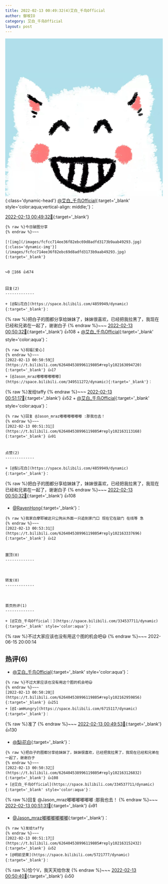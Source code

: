 ```yaml
---
title: 2022-02-13 00:49:32(4)艾白_千鸟Official
author: 御坂IO
category: 艾白_千鸟Official
layout: post
---
```


![img](/images/9ae8b9445fd0665cc014d9080156a45271be73c6.jpg){:class='dynamic-head'}
[@艾白_千鸟Official](https://space.bilibili.com/334537711/dynamic){:target='_blank' style='color:aqua;vertical-align: middle;'}：

[2022-02-13 00:49:32🔗](https://t.bilibili.com/626404538996119805){:target='_blank'}

~~~
{% raw %}今日破图分享
{% endraw %}~~~

[![img](/images/fcfcc714ee36f82ebc69d8adfd3173b9aab49293.jpg){:class='dynamic-img'}](/images/fcfcc714ee36f82ebc69d8adfd3173b9aab49293.jpg){:target='_blank'}


↪️0 💬166 👍674


回复(2)
-------------

+ [@梨i花白](https://space.bilibili.com/4859949/dynamic){:target='_blank'}：
~~~
{% raw %}把白子的图都分享给妹妹了，妹妹很喜欢，已经把我拉黑了，我现在已经和兄弟在一起了，谢谢白子
{% endraw %}~~~
[2022-02-13 00:50:32🔗](https://t.bilibili.com/626404538996119805#reply102163126832){:target='_blank'} 👍108
    + [@艾白_千鸟Official](https://space.bilibili.com/334537711/dynamic){:target='_blank' style='color:aqua'}：
~~~
{% raw %}祝福[爱心]
{% endraw %}~~~
[2022-02-13 00:50:59🔗](https://t.bilibili.com/626404538996119805#reply102163094720){:target='_blank'} 👍17
+ [@Jason_mraz嘟嘟嘟嘟嘟嘟](https://space.bilibili.com/349511272/dynamic){:target='_blank'}：
~~~
{% raw %}发给taffy
{% endraw %}~~~
[2022-02-13 00:51:17🔗](https://t.bilibili.com/626404538996119805#reply102163152432){:target='_blank'} 👍52
    + [@艾白_千鸟Official](https://space.bilibili.com/334537711/dynamic){:target='_blank' style='color:aqua'}：
~~~
{% raw %}回复 @Jason_mraz嘟嘟嘟嘟嘟嘟 :那我也去！
{% endraw %}~~~
[2022-02-13 00:51:31🔗](https://t.bilibili.com/626404538996119805#reply102163113168){:target='_blank'} 👍91


点赞(2)
-------------

+ [@梨i花白](https://space.bilibili.com/4859949/dynamic){:target='_blank'}：
~~~
{% raw %}把白子的图都分享给妹妹了，妹妹很喜欢，已经把我拉黑了，我现在已经和兄弟在一起了，谢谢白子
{% endraw %}~~~
[2022-02-13 00:50:32🔗](https://t.bilibili.com/626404538996119805#reply102163126832){:target='_blank'} 👍108
+ [@RayenHong](https://space.bilibili.com/20185970/dynamic){:target='_blank'}：
~~~
{% raw %}我家白摩耶被这只公狗从外面一只追到家门口 现在它在敲门 在线等 急
{% endraw %}~~~
[2022-02-13 00:53:31🔗](https://t.bilibili.com/626404538996119805#reply102163337696){:target='_blank'} 👍12


置顶(0)
-------------



转发(0)
-------------



首页热评(1)
-------------

+ [@艾白_千鸟Official：](https://space.bilibili.com/334537711/dynamic){:target='_blank' style='color:aqua'}：
~~~
{% raw %}不过大家应该也没有用这个图的机会吧😃
{% endraw %}~~~
2022-06-15 20:00:14


热评(6)
-------------

+ [@艾白_千鸟Official](https://space.bilibili.com/334537711/dynamic){:target='_blank' style='color:aqua'}：
~~~
{% raw %}不过大家应该也没有用这个图的机会吧😃
{% endraw %}~~~
[2022-02-13 00:50:20🔗](https://t.bilibili.com/626404538996119805#reply102162959856){:target='_blank'} 👍251
+ [@I-amHungry](https://space.bilibili.com/6715117/dynamic){:target='_blank'}：
~~~
{% raw %}准了
{% endraw %}~~~
[2022-02-13 00:49:53🔗](https://t.bilibili.com/626404538996119805#reply102162980368){:target='_blank'} 👍130
+ [@梨i花白](https://space.bilibili.com/4859949/dynamic){:target='_blank'}：
~~~
{% raw %}把白子的图都分享给妹妹了，妹妹很喜欢，已经把我拉黑了，我现在已经和兄弟在一起了，谢谢白子
{% endraw %}~~~
[2022-02-13 00:50:32🔗](https://t.bilibili.com/626404538996119805#reply102163126832){:target='_blank'} 👍108
+ [@艾白_千鸟Official](https://space.bilibili.com/334537711/dynamic){:target='_blank' style='color:aqua'}：
~~~
{% raw %}回复 @Jason_mraz嘟嘟嘟嘟嘟嘟 :那我也去！
{% endraw %}~~~
[2022-02-13 00:51:31🔗](https://t.bilibili.com/626404538996119805#reply102163113168){:target='_blank'} 👍91
+ [@Jason_mraz嘟嘟嘟嘟嘟嘟](https://space.bilibili.com/349511272/dynamic){:target='_blank'}：
~~~
{% raw %}发给taffy
{% endraw %}~~~
[2022-02-13 00:51:17🔗](https://t.bilibili.com/626404538996119805#reply102163152432){:target='_blank'} 👍52
+ [@明前坚果](https://space.bilibili.com/5721777/dynamic){:target='_blank'}：
~~~
{% raw %}恰个V，我天天给你发
{% endraw %}~~~
[2022-02-13 00:50:40🔗](https://t.bilibili.com/626404538996119805#reply102163131296){:target='_blank'} 👍50


